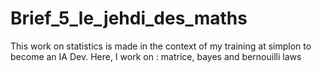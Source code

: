 # Brief_5_le_jehdi_des_maths

This work on statistics is made in the context of my training at simplon to become an IA Dev. 
Here, I work on : matrice, bayes and bernouilli laws
